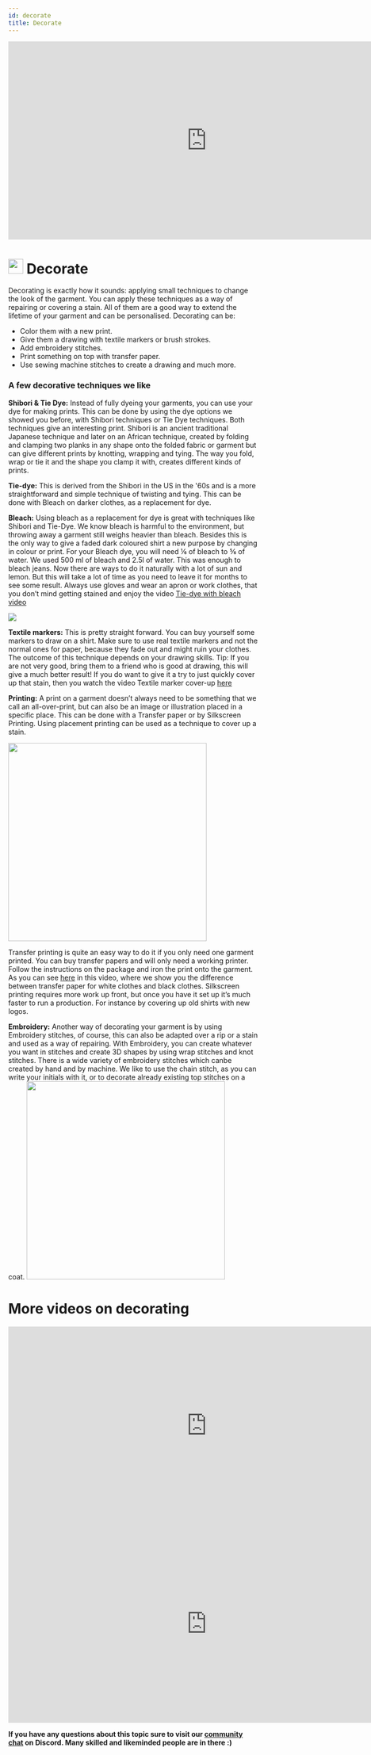 ```yaml
---
id: decorate
title: Decorate
---
```

<div class="videocontainer">
  <iframe width="800" height="400" src="https://www.youtube.com/embed/iVHNtglyTHQ" frameborder="0" allow="accelerometer; autoplay; encrypted-media; gyroscope; picture-in-picture" allowfullscreen></iframe>
</div>


# <img src="../assets/icons/upgrade_decorate.png" width="30" height="30" /> Decorate
Decorating is exactly how it sounds: applying small techniques to change the look of the garment. You can apply these techniques as a way of repairing or covering a stain. All of them are a good way to extend the lifetime of your garment and can be personalised. Decorating can be:
- Color them with a new print.
- Give them a drawing with textile markers or brush strokes.
- Add embroidery stitches.
- Print something on top with transfer paper.
- Use sewing machine stitches to create a drawing and much more.



### A few decorative techniques we like


**Shibori & Tie Dye:**
Instead of fully dyeing your garments, you can use your dye for making prints. This can be done by using the dye options we showed you before, with Shibori techniques or Tie Dye techniques. Both techniques give an interesting print. Shibori is an ancient traditional Japanese technique and later on an African technique, created by folding and clamping two planks in any shape onto the folded fabric or garment but can give different prints by knotting, wrapping and tying. The way you fold, wrap or tie it and the shape you clamp it with, creates different kinds of prints.

**Tie-dye:** This is derived from the Shibori in the US in the '60s and is a more straightforward and simple technique of twisting and tying. This can be done with Bleach on darker clothes, as a replacement for dye.

**Bleach:** Using bleach as a replacement for dye is great with techniques like Shibori and Tie-Dye. We know bleach is harmful to the environment, but throwing away a garment still weighs heavier than bleach. Besides this is the only way to give a faded dark coloured shirt a new purpose by changing in colour or print. For your Bleach dye, you will need ⅙ of bleach to ⅚ of water. We used 500 ml of bleach and 2.5l of water. This was enough to bleach jeans. Now there are ways to do it naturally with a lot of sun and lemon. But this will take a lot of time as you need to leave it for months to see some result. Always use gloves and wear an apron or work clothes, that you don’t mind getting stained and enjoy the video [Tie-dye with bleach video](https://www.youtube.com/watch?v=WjSjI4d5oq0)

<img src="../assets/upgrade/upgrade_decorate_overview.jpg"/>


**Textile markers:** This is pretty straight forward. You can buy yourself some markers to draw on a shirt. Make sure to use real textile markers and not the normal ones for paper, because they fade out and might ruin your clothes. The outcome of this technique depends on your drawing skills. Tip: If you are not very good, bring them to a friend who is good at drawing, this will give a much better result! If you do want to give it a try to just quickly cover up that stain, then you watch the video Textile marker cover-up [here](https://www.youtube.com/watch?v=QKlgA4TyPq0)


**Printing:**
A print on a garment doesn’t always need to be something that we call an all-over-print, but can also be an image or illustration placed in a specific place. This can be done with a Transfer paper or by Silkscreen Printing. Using placement printing can be used as a technique to cover up a stain.

<img src="../assets/upgrade/upgrade_decorate_print.jpg" width="400" height="400" />

Transfer printing is quite an easy way to do it if you only need one garment printed. You can buy transfer papers and will only need a working printer. Follow the instructions on the package and iron the print onto the garment. As you can see [here](https://www.youtube.com/watch?v=iVHNtglyTHQ) in this video, where we show you the difference between transfer paper for white clothes and black clothes.  Silkscreen printing requires more work up front, but once you have it set up it’s much faster to run a production. For instance by covering up old shirts with new logos.


**Embroidery:**
Another way of decorating your garment is by using Embroidery stitches, of course, this can also be adapted over a rip or a stain and used as a way of repairing. With Embroidery, you can create whatever you want in stitches and create 3D shapes by using wrap stitches and knot stitches. There is a wide variety of embroidery stitches which canbe created by hand and by machine. We like to use the chain stitch, as you can write your initials with it, or to decorate already existing top stitches on a coat.
<img src="../assets/upgrade/upgrade_decorate_embroid.jpg" width="400" height="400"/>

# More videos on decorating
  <iframe width="800" height="400" src="https://www.youtube.com/embed/QKlgA4TyPq0" frameborder="0" allow="accelerometer; autoplay; encrypted-media; gyroscope; picture-in-picture" allowfullscreen></iframe>

  <iframe width="800" height="400" src="https://www.youtube.com/embed/wEPXJHxKuEk" frameborder="0" allow="accelerometer; autoplay; encrypted-media; gyroscope; picture-in-picture" allowfullscreen></iframe>

**If you have any questions about this topic sure to visit our [community chat](https://discord.com/invite/SSBrzeR) on Discord. Many skilled and likeminded people are in there :)**
